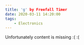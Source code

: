 ```yaml
---
title: 'g' by Freefall Timer
date: 2020-03-11 14:20:00
tags:
    - Electronics
---
```


Unfortunately content is missing :( :(